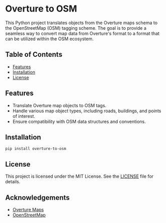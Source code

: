 # Overture to OSM

This Python project translates objects from the Overture maps schema to the OpenStreetMap (OSM) tagging scheme. The goal is to provide a seamless way to convert map data from Overture's format to a format that can be utilized within the OSM ecosystem.

## Table of Contents

- [Features](#features)
- [Installation](#installation)
- [License](#license)

## Features

- Translate Overture map objects to OSM tags.
- Handle various map object types, including roads, buildings, and points of interest.
- Ensure compatibility with OSM data structures and conventions.

## Installation

```console
pip install overture-to-osm
```

## License

This project is licensed under the MIT License. See the [LICENSE](LICENSE) file for details.

## Acknowledgements

- [Overture Maps](https://docs.overturemaps.org/schema/)
- [OpenStreetMap](https://www.openstreetmap.org/)
